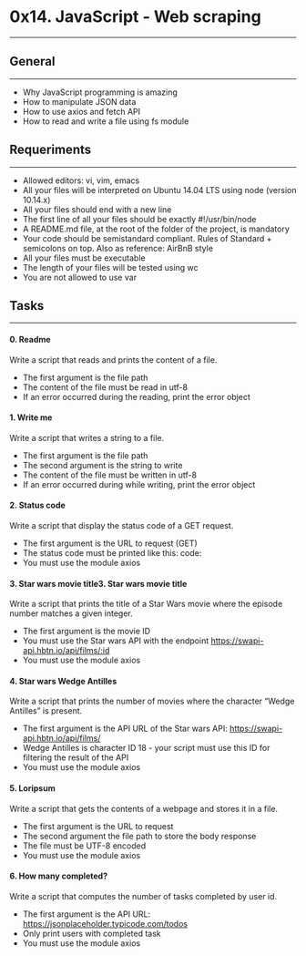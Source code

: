 # 0x14. JavaScript - Web scraping
***

## General
***
* Why JavaScript programming is amazing
* How to manipulate JSON data
* How to use axios and fetch API
* How to read and write a file using fs module

## Requeriments
***
* Allowed editors: vi, vim, emacs
* All your files will be interpreted on Ubuntu 14.04 LTS using node (version 10.14.x)
* All your files should end with a new line
* The first line of all your files should be exactly #!/usr/bin/node
* A README.md file, at the root of the folder of the project, is mandatory
* Your code should be semistandard compliant. Rules of Standard + semicolons on top. Also as reference: AirBnB style
* All your files must be executable
* The length of your files will be tested using wc
* You are not allowed to use var

## Tasks
***
#### 0. Readme
Write a script that reads and prints the content of a file.
* The first argument is the file path
* The content of the file must be read in utf-8
* If an error occurred during the reading, print the error object

#### 1. Write me
Write a script that writes a string to a file.
* The first argument is the file path
* The second argument is the string to write
* The content of the file must be written in utf-8
* If an error occurred during while writing, print the error object

#### 2. Status code
Write a script that display the status code of a GET request.
* The first argument is the URL to request (GET)
* The status code must be printed like this: code: <status code>
* You must use the module axios

#### 3. Star wars movie title3. Star wars movie title
Write a script that prints the title of a Star Wars movie where the episode number matches a given integer.
* The first argument is the movie ID
* You must use the Star wars API with the endpoint https://swapi-api.hbtn.io/api/films/:id
* You must use the module axios

#### 4. Star wars Wedge Antilles
Write a script that prints the number of movies where the character “Wedge Antilles” is present.
* The first argument is the API URL of the Star wars API: https://swapi-api.hbtn.io/api/films/
* Wedge Antilles is character ID 18 - your script must use this ID for filtering the result of the API
* You must use the module axios

#### 5. Loripsum
Write a script that gets the contents of a webpage and stores it in a file.
* The first argument is the URL to request
* The second argument the file path to store the body response
* The file must be UTF-8 encoded
* You must use the module axios

#### 6. How many completed?
Write a script that computes the number of tasks completed by user id.
* The first argument is the API URL: https://jsonplaceholder.typicode.com/todos
* Only print users with completed task
* You must use the module axios
